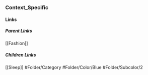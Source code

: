### Context_Specific
#### Links
##### Parent Links
[[Fashion]]
##### Children Links
[[Sleep]]
#Folder/Category
#Folder/Color/Blue
#Folder/Subcolor/2
